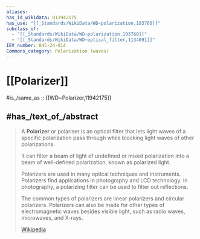 ```yaml
---
aliases:
has_id_wikidata: Q11942175
has_use: "[[_Standards/WikiData/WD~polarization,193760]]"
subclass_of:
  - "[[_Standards/WikiData/WD~polarization,193760]]"
  - "[[_Standards/WikiData/WD~optical_filter,1134091]]"
IEV_number: 845-24-014
Commons_category: Polarization (waves)
---
```


# [[Polarizer]] 

#is_/same_as :: [[WD~Polarizer,11942175]] 

## #has_/text_of_/abstract 

> A **Polarizer** or polariser is an optical filter 
> that lets light waves of a specific polarization pass through 
> while blocking light waves of other polarizations. 
> 
> It can filter a beam of light of undefined or mixed polarization 
> into a beam of well-defined polarization, known as polarized light. 
> 
> Polarizers are used in many optical techniques and instruments. 
> Polarizers find applications in photography and LCD technology. 
> In photography, a polarizing filter can be used to filter out reflections.
>
> The common types of polarizers are linear polarizers and circular polarizers. 
> Polarizers can also be made for other types of electromagnetic waves besides visible light, 
> such as radio waves, microwaves, and X-rays.
>
> [Wikipedia](https://en.wikipedia.org/wiki/Polarizer) 

